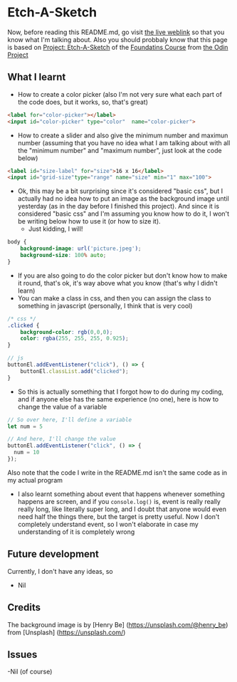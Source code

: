 # Etch-A-Sketch

Now, before reading this README.md, go visit [the live weblink](https://medothings.github.io/etch-a-sketch) so that you know what I'm talking about.
Also you should probbaly know that this page is based on [Project: Etch-A-Sketch](https://www.theodinproject.com/lessons/foundations-etch-a-sketch) of the [Foundatins Course](https://www.theodinproject.com/paths/foundations/courses/foundations) from [the Odin Project](https://www.theodinproject.com)

## What I learnt
- How to create a color picker (also I'm not very sure what each part of the code does, but it works, so, that's great)
``` html
<label for="color-picker"></label>
<input id="color-picker" type="color"  name="color-picker">
```
- How to create a slider and also give the minimum number and maximun number (assuming that you have no idea what I am talking about with all the "minimum number" and "maximum number", just look at the code below)
``` html
<label id="size-label" for="size">16 x 16</label>
<input id="grid-size"type="range" name="size" min="1" max="100">
```
- Ok, this may be a bit surprising since it's considered "basic css", but I actually had no idea how to put an image as the background image until yesterday (as in the day before I finished this project). And since it is considered "basic css" and I'm assuming you know how to do it, I won't be writing below how to use it (or how to size it).
  - Just kidding, I will!
``` css 
body {
    background-image: url('picture.jpeg');
    background-size: 100% auto;
}
```
- If you are also going to do the color picker but don't know how to make it round, that's ok, it's way above what you know (that's why I didn't learn)
- You can make a class in css, and then you can assign the class to something in javascript (personally, I think that is very cool)
``` css
/* css */
.clicked {
    background-color: rgb(0,0,0);
    color: rgba(255, 255, 255, 0.925);
}
```
``` js
// js
buttonEl.addEventListener("click"), () => {
    buttonEl.classList.add("clicked");
}
```
- So this is actually something that I forgot how to do during my coding, and if anyone else has the same experience (no one), here is how to change the value of a variable
``` js
// So over here, I'll define a variable
let num = 5

// And here, I'll change the value
buttonEl.addEventListener("click", () => {
  num = 10
});
```
Also note that the code I write in the README.md isn't the same code as in my actual program
- I also learnt something about event that happens whenever something happens are screen, and if you `console.log()` is, event is really really really long, like literally super long, and I doubt that anyone would even need half the things there, but the target is pretty useful. Now I don't completely understand event, so I won't elaborate in case my understanding of it is completely wrong

## Future development
Currently, I don't have any ideas, so 
- Nil

## Credits
The background image is by [Henry Be] (https://unsplash.com/@henry_be) from [Unsplash] (https://unsplash.com/)

## Issues
-Nil (of course)